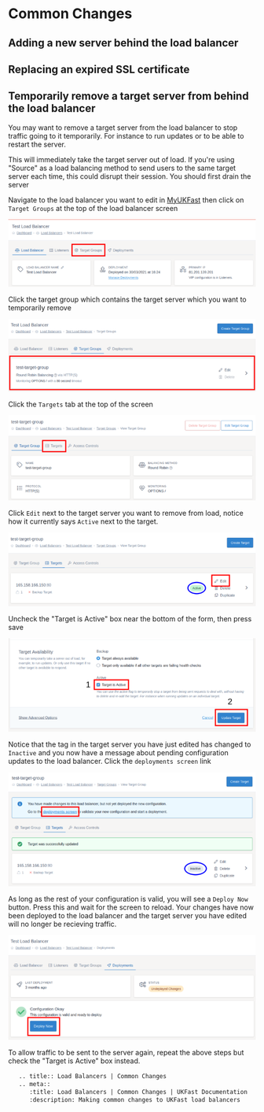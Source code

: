# Common Changes

## Adding a new server behind the load balancer

## Replacing an expired SSL certificate

## Temporarily remove a target server from behind the load balancer

You may want to remove a target server from the load balancer to stop traffic going to it temporarily. For instance
to run updates or to be able to restart the server.

This will immediately take the target server out of load. If you're using "Source" as a load balancing method to send 
users to the same target server each time, this could disrupt their session. You should first drain the server 

Navigate to the load balancer you want to edit in [MyUKFast](https://my.ukfast.co.uk/load-balancers) then click on `Target Groups` at the top of the load balancer screen

[![Target Group Tab](files/inactive_target_1_small.png)](files/inactive_target_1.png)

Click the target group which contains the target server which you want to temporarily remove

[![Target Group Listview](files/inactive_target_2_small.png)](files/inactive_target_2.png)

Click the `Targets` tab at the top of the screen

[![Target Group Overview](files/inactive_target_3_small.png)](files/inactive_target_3.png)

Click `Edit` next to the target server you want to remove from load, notice how it currently says `Active` next to
the target.

[![Targets Listview](files/inactive_target_4_small.png)](files/inactive_target_4.png)

Uncheck the "Target is Active" box near the bottom of the form, then press save

[![Target Edit Screen](files/inactive_target_5_small.png)](files/inactive_target_5.png)

Notice that the tag in the target server you have just edited has changed to `Inactive` and you now have a message about
pending configuration updates to the load balancer. Click the `deployments screen` link

[![Targets Listview](files/inactive_target_6_small.png)](files/inactive_target_6.png)

As long as the rest of your configuration is valid, you will see a `Deploy Now` button. Press this and wait for the screen to reload. Your changes have now been deployed to the load balancer and the target server you have edited will
no longer be recieving traffic.

[![Deployment Screen](files/inactive_target_7_small.png)](files/inactive_target_7.png)

To allow traffic to be sent to the server again, repeat the above steps but check the "Target is Active" box instead.

```eval_rst
   .. title:: Load Balancers | Common Changes
   .. meta::
      :title: Load Balancers | Common Changes | UKFast Documentation
      :description: Making common changes to UKFast load balancers
```